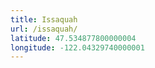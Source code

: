 ```yaml
---
title: Issaquah
url: /issaquah/
latitude: 47.534877800000004
longitude: -122.04329740000001
---
```

